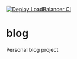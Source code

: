 [![Deploy LoadBalancer CI](https://github.com/NurlashKO/blog/actions/workflows/loadbalancer-ci.yml/badge.svg)](https://github.com/NurlashKO/blog/actions/workflows/loadbalancer-ci.yml)

# blog
Personal blog project
